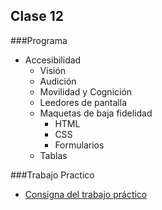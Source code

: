 Clase 12
-------------

###Programa

- Accesibilidad 
	- Visión
	- Audición
	- Movilidad y Cognición
	- Leedores de pantalla
	- Maquetas de baja fidelidad 
		- HTML
		- CSS
		- Formularios
	- Tablas

###Trabajo Practico
- [Consigna del trabajo práctico](https://github.com/CoderHouse/fundamentos/tree/master/12-Accesibilidad/TP)